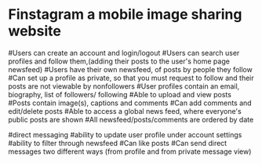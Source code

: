 # Finstagram a mobile image sharing website #

#Users can create an account and login/logout
#Users can search user profiles and follow them,(adding their posts to the user's home page newsfeed)
#Users have their own newsfeed, of posts by people they follow
#Can set up a profile as private, so that you must request to follow and their posts are not viewable by nonfollowers 
#User profiles contain an email, biography, list of followers/ following 
#Able to upload and view posts
#Posts contain image(s), captions and comments 
#Can add comments and edit/delete posts 
#Able to access a global news feed, where everyone's public posts are shown 
#All newsfeed/posts/comments are ordered by date

#direct messaging 
#ability to update user profile under account settings
#ability to filter through newsfeed 
#Can like posts
#Can send direct messages two different ways (from profile and from private message view)


